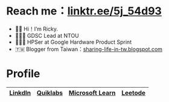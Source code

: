 # Reach me：[linktr.ee/5j_54d93](https://linktr.ee/5j_54d93)
- 👋🏻 Hi！I’m Ricky.
- 🧑🏻‍💻 GDSC Lead at NTOU
- 👨🏻‍💻 HPSer at Google Hardware Product Sprint
- 🇹🇼 Blogger from Taiwan：[sharing-life-in-tw.blogspot.com](https://sharing-life-in-tw.blogspot.com)

# Profile
|[LinkdIn](https://www.linkedin.com/in/5j54d93/)|[Quiklabs](https://google.qwiklabs.com/public_profiles/6433a491-5473-4802-83f6-c765698f18b9)|[Microsoft Learn](https://docs.microsoft.com/zh-tw/users/ricky-chuang/)|[Leetode](https://leetcode.com/5j_54d93/)|
|:-:|:-:|:-:|:-:|

<!---
5j54d93/5j54d93 is a ✨ special ✨ repository because its `README.md` (this file) appears on your GitHub profile.
You can click the Preview link to take a look at your changes.
--->
